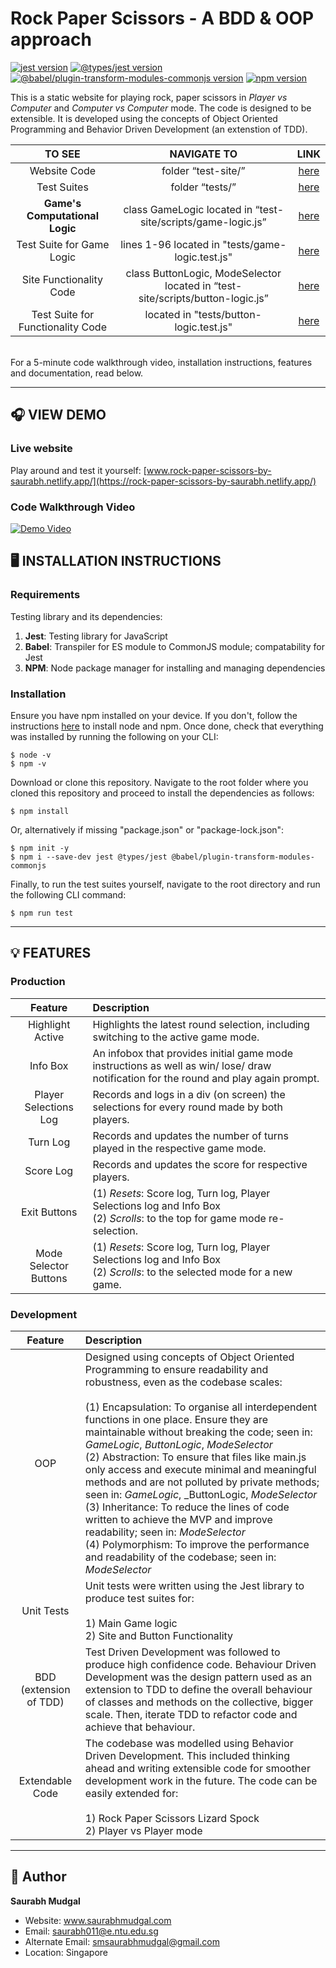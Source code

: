 # Rock Paper Scissors - A BDD & OOP approach
[![jest version](https://img.shields.io/badge/jest-v27.4.0%5E-blue)](https://www.npmjs.com/package/jest)
[![@types/jest version](https://img.shields.io/badge/%40types%2Fjest-v27.4.0%5E-lightgrey)](https://www.npmjs.com/package/jest)
[![@babel/plugin-transform-modules-commonjs version](https://img.shields.io/badge/%40babel%2Fplugin--transform--modules--commonjs-v7.16.5%5E-goldenrod)](https://www.npmjs.com/package/@babel/plugin-transform-modules-commonjs)
[![npm version](https://img.shields.io/badge/npm-v6.14.14%5E-emerald)](https://www.npmjs.com/package/npm)

This is a static website for playing rock, paper scissors in _Player vs Computer_ and _Computer vs Computer_ mode. The code is designed to be extensible. It is developed using the concepts of Object Oriented Programming and Behavior Driven Development (an extenstion of TDD).
<br>

TO SEE | NAVIGATE TO | LINK
| :---: | :---: | :---:
Website Code | folder “test-site/” | [here](https://github.com/Saurabh-Mudgal/rock-paper-scissors-TDD-OOP/tree/main/test-site)
Test Suites | folder “tests/” | [here](https://github.com/Saurabh-Mudgal/rock-paper-scissors-TDD-OOP/tree/main/tests)
**Game's Computational Logic** | class GameLogic located in “test-site/scripts/game-logic.js” | [here](https://github.com/Saurabh-Mudgal/rock-paper-scissors-TDD-OOP/blob/main/test-site/scripts/game-logic.js)
Test Suite for Game Logic | lines 1-96 located in "tests/game-logic.test.js" | [here](https://github.com/Saurabh-Mudgal/rock-paper-scissors-TDD-OOP/blob/main/tests/game-logic.test.js)
Site Functionality Code | class ButtonLogic, ModeSelector located in “test-site/scripts/button-logic.js” | [here](https://github.com/Saurabh-Mudgal/rock-paper-scissors-TDD-OOP/blob/main/test-site/scripts/button-logic.js)
Test Suite for Functionality Code | located in "tests/button-logic.test.js" | [here](https://github.com/Saurabh-Mudgal/rock-paper-scissors-TDD-OOP/blob/main/tests/button-logic.test.js)

<br>
For a 5-minute code walkthrough video, installation instructions, features and documentation, read below.

- - - -


## 🎧 VIEW DEMO

### Live website
Play around and test it yourself: [www.rock-paper-scissors-by-saurabh.netlify.app/](https://rock-paper-scissors-by-saurabh.netlify.app/)

### Code Walkthrough Video
[![Demo Video](https://img.youtube.com/vi/Y3ohHYALsp4/0.jpg)](https://youtu.be/Y3ohHYALsp4)

## 🖥️ INSTALLATION INSTRUCTIONS

### Requirements
Testing library and its dependencies:
1) **Jest**: Testing library for JavaScript
2) **Babel**: Transpiler for ES module to CommonJS module; compatability for Jest
3) **NPM**: Node package manager for installing and managing dependencies

### Installation
Ensure you have npm installed on your device. If you don't, follow the instructions [here](https://nodejs.org/en/) to install node and npm. Once done, check that everything was installed by running the following on your CLI:
```git
$ node -v
$ npm -v
```
Download or clone this repository. Navigate to the root folder where you cloned this repository and proceed to install the dependencies as follows:
```git
$ npm install
```
Or, alternatively if missing "package.json" or "package-lock.json":
```git
$ npm init -y
$ npm i --save-dev jest @types/jest @babel/plugin-transform-modules-commonjs
```
Finally, to run the test suites yourself, navigate to the root directory and run the following CLI command:
```git
$ npm run test
```

- - - -

## 💡 FEATURES

### Production
Feature | Description
| :---: | :---
Highlight Active | Highlights the latest round selection, including switching to the active game mode.
Info Box | An infobox that provides initial game mode instructions as well as win/ lose/ draw notification for the round and play again prompt.
Player Selections Log | Records and logs in a div (on screen) the selections for every round made by both players.
Turn Log | Records and updates the number of turns played in the respective game mode.
Score Log | Records and updates the score for respective players.
Exit Buttons | (1) _Resets_: Score log, Turn log, Player Selections log and Info Box <br>(2) _Scrolls_: to the top for game mode re-selection.
Mode Selector Buttons |  (1) _Resets_: Score log, Turn log, Player Selections log and Info Box <br>(2) _Scrolls_: to the selected mode for a new game.


### Development
Feature | Description
| :---: | :---
OOP | Designed using concepts of Object Oriented Programming to ensure readability and robustness, even as the codebase scales: <br><br>(1) Encapsulation: To organise all interdependent functions in one place. Ensure they are maintainable without breaking the code; seen in: _GameLogic_, _ButtonLogic_, _ModeSelector_ <br>(2) Abstraction: To ensure that files like main.js only access and execute minimal and meaningful methods and are not polluted by private methods; seen in: _GameLogic_, _ButtonLogic, _ModeSelector_ <br>(3) Inheritance: To reduce the lines of code written to achieve the MVP and improve readability; seen in: _ModeSelector_<br>(4) Polymorphism: To improve the performance and readability of the codebase; seen in:  _ModeSelector_
Unit Tests | Unit tests were written using the Jest library to produce test suites for:<br><br> 1) Main Game logic<br> 2) Site and Button Functionality
BDD (extension of TDD) | Test Driven Development was followed to produce high confidence code. Behaviour Driven Development was the design pattern used as an extension to TDD to define the overall behaviour of classes and methods on the collective, bigger scale. Then, iterate TDD to refactor code and achieve that behaviour.
Extendable Code | The codebase was modelled using Behavior Driven Development. This included thinking ahead and writing extensible code for smoother development work in the future. The code can be easily extended for:<br><br> 1) Rock Paper Scissors Lizard Spock<br> 2) Player vs Player mode

- - - -

## 👤 Author

**Saurabh Mudgal**

* Website: www.saurabhmudgal.com
* Email: saurabh011@e.ntu.edu.sg
* Alternate Email: smsaurabhmudgal@gmail.com
* Location: Singapore
